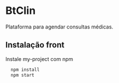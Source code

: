 
# BtClin

Plataforma para agendar consultas médicas.



##  Instalação front 

Instale my-project com npm

```bash
  npm install 
  npm start
```
    